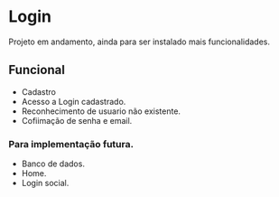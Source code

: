 # Login

Projeto em andamento, ainda para ser instalado mais funcionalidades.

## Funcional

- Cadastro
- Acesso a Login cadastrado.
- Reconhecimento de usuario não existente.
- Cofiimação de senha e email.

### Para implementação futura.

- Banco de dados.
- Home.
- Login social.